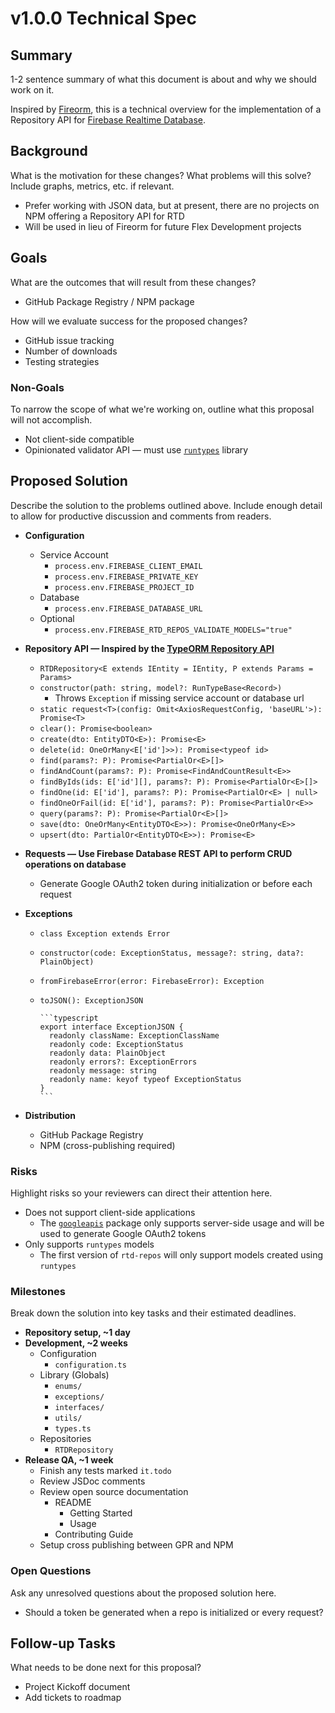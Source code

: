 # v1.0.0 Technical Spec

## Summary

1-2 sentence summary of what this document is about and why we should work on
it.

Inspired by [Fireorm](https://github.com/wovalle/fireorm), this is a technical
overview for the implementation of a Repository API for
[Firebase Realtime Database](https://firebase.google.com/docs/database).

## Background

What is the motivation for these changes? What problems will this solve? Include
graphs, metrics, etc. if relevant.

- Prefer working with JSON data, but at present, there are no projects on NPM
  offering a Repository API for RTD
- Will be used in lieu of Fireorm for future Flex Development projects

## Goals

What are the outcomes that will result from these changes?

- GitHub Package Registry / NPM package

How will we evaluate success for the proposed changes?

- GitHub issue tracking
- Number of downloads
- Testing strategies

### Non-Goals

To narrow the scope of what we're working on, outline what this proposal will
not accomplish.

- Not client-side compatible
- Opinionated validator API — must use
  [`runtypes`](https://github.com/pelotom/runtypes) library

## Proposed Solution

Describe the solution to the problems outlined above. Include enough detail to
allow for productive discussion and comments from readers.

- **Configuration**
  - Service Account
    - `process.env.FIREBASE_CLIENT_EMAIL`
    - `process.env.FIREBASE_PRIVATE_KEY`
    - `process.env.FIREBASE_PROJECT_ID`
  - Database
    - `process.env.FIREBASE_DATABASE_URL`
  - Optional
    - `process.env.FIREBASE_RTD_REPOS_VALIDATE_MODELS="true"`
- **Repository API — Inspired by the
  [TypeORM Repository API](https://github.com/typeorm/typeorm/blob/master/docs/repository-api.md)**
  - `RTDRepository<E extends IEntity = IEntity, P extends Params = Params>`
  - `constructor(path: string, model?: RunTypeBase<Record>)`
    - Throws `Exception` if missing service account or database url
  - `static request<T>(config: Omit<AxiosRequestConfig, 'baseURL'>): Promise<T>`
  - `clear(): Promise<boolean>`
  - `create(dto: EntityDTO<E>): Promise<E>`
  - `delete(id: OneOrMany<E['id']>>): Promise<typeof id>`
  - `find(params?: P): Promise<PartialOr<E>[]>`
  - `findAndCount(params?: P): Promise<FindAndCountResult<E>>`
  - `findByIds(ids: E['id'][], params?: P): Promise<PartialOr<E>[]>`
  - `findOne(id: E['id'], params?: P): Promise<PartialOr<E> | null>`
  - `findOneOrFail(id: E['id'], params?: P): Promise<PartialOr<E>>`
  - `query(params?: P): Promise<PartialOr<E>[]>`
  - `save(dto: OneOrMany<EntityDTO<E>>): Promise<OneOrMany<E>>`
  - `upsert(dto: PartialOr<EntityDTO<E>>): Promise<E>`
- **Requests — Use Firebase Database REST API to perform CRUD operations on
  database**
  - Generate Google OAuth2 token during initialization or before each request
- **Exceptions**

  - `class Exception extends Error`
  - `constructor(code: ExceptionStatus, message?: string, data?: PlainObject)`
  - `fromFirebaseError(error: FirebaseError): Exception`
  - `toJSON(): ExceptionJSON`

        ```typescript
        export interface ExceptionJSON {
          readonly className: ExceptionClassName
          readonly code: ExceptionStatus
          readonly data: PlainObject
          readonly errors?: ExceptionErrors
          readonly message: string
          readonly name: keyof typeof ExceptionStatus
        }
        ```

- **Distribution**
  - GitHub Package Registry
  - NPM (cross-publishing required)

### Risks

Highlight risks so your reviewers can direct their attention here.

- Does not support client-side applications
  - The [`googleapis`](https://github.com/googleapis/google-api-nodejs-client)
    package only supports server-side usage and will be used to generate Google
    OAuth2 tokens
- Only supports `runtypes` models
  - The first version of `rtd-repos` will only support models created using
    `runtypes`

### Milestones

Break down the solution into key tasks and their estimated deadlines.

- **Repository setup, ~1 day**
- **Development, ~2 weeks**
  - Configuration
    - `configuration.ts`
  - Library (Globals)
    - `enums/`
    - `exceptions/`
    - `interfaces/`
    - `utils/`
    - `types.ts`
  - Repositories
    - `RTDRepository`
- **Release QA, ~1 week**
  - Finish any tests marked `it.todo`
  - Review JSDoc comments
  - Review open source documentation
    - README
      - Getting Started
      - Usage
    - Contributing Guide
  - Setup cross publishing between GPR and NPM

### Open Questions

Ask any unresolved questions about the proposed solution here.

- Should a token be generated when a repo is initialized or every request?

## Follow-up Tasks

What needs to be done next for this proposal?

- Project Kickoff document
- Add tickets to roadmap
